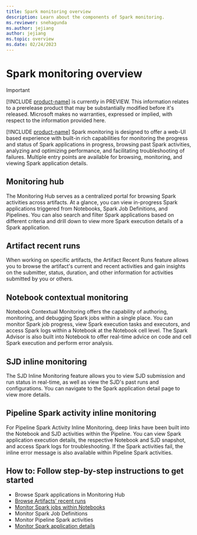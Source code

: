 ```yaml
---
title: Spark monitoring overview
description: Learn about the components of Spark monitoring.
ms.reviewer: snehagunda
ms.author: jejiang
author: jejiang
ms.topic: overview
ms.date: 02/24/2023
---
```


# Spark monitoring overview

> [!IMPORTANT]
> [!INCLUDE [product-name](../includes/product-name.md)] is currently in PREVIEW. This information relates to a prerelease product that may be substantially modified before it's released. Microsoft makes no warranties, expressed or implied, with respect to the information provided here.

[!INCLUDE [product-name](../includes/product-name.md)] Spark monitoring is designed to offer a web-UI based experience with built-in rich capabilities for monitoring the progress and status of Spark applications in progress, browsing past Spark activities, analyzing and optimizing performance, and facilitating troubleshooting of failures. Multiple entry points are available for browsing, monitoring, and viewing Spark application details.

## Monitoring hub

The Monitoring Hub serves as a centralized portal for browsing Spark activities across artifacts. At a glance, you can view in-progress Spark applications triggered from Notebooks, Spark Job Definitions, and Pipelines. You can also search and filter Spark applications based on different criteria and drill down to view more Spark execution details of a Spark application.

## Artifact recent runs

When working on specific artifacts, the Artifact Recent Runs feature allows you to browse the artifact's current and recent activities and gain insights on the submitter, status, duration, and other information for activities submitted by you or others.

## Notebook contextual monitoring

Notebook Contextual Monitoring offers the capability of authoring, monitoring, and debugging Spark jobs within a single place. You can monitor Spark job progress, view Spark execution tasks and executors, and access Spark logs within a Notebook at the Notebook cell level. The Spark Advisor is also built into Notebook to offer real-time advice on code and cell Spark execution and perform error analysis.

## SJD inline monitoring

The SJD Inline Monitoring feature allows you to view SJD submission and run status in real-time, as well as view the SJD's past runs and configurations. You can navigate to the Spark application detail page to view more details.

## Pipeline Spark activity inline monitoring

For Pipeline Spark Activity Inline Monitoring, deep links have been built into the Notebook and SJD activities within the Pipeline. You can view Spark application execution details, the respective Notebook and SJD snapshot, and access Spark logs for troubleshooting. If the Spark activities fail, the inline error message is also available within Pipeline Spark activities.

## How to: Follow step-by-step instructions to get started

- Browse Spark applications in Monitoring Hub
- [Browse Artifacts’ recent runs](spark-artifact-recent-runs.md)
- [Monitor Spark jobs within Notebooks](spark-monitor-debug.md)
- Monitor Spark Job Definitions
- Monitor Pipeline Spark activities
- [Monitor Spark application details](spark-detail-monitoring.md)
